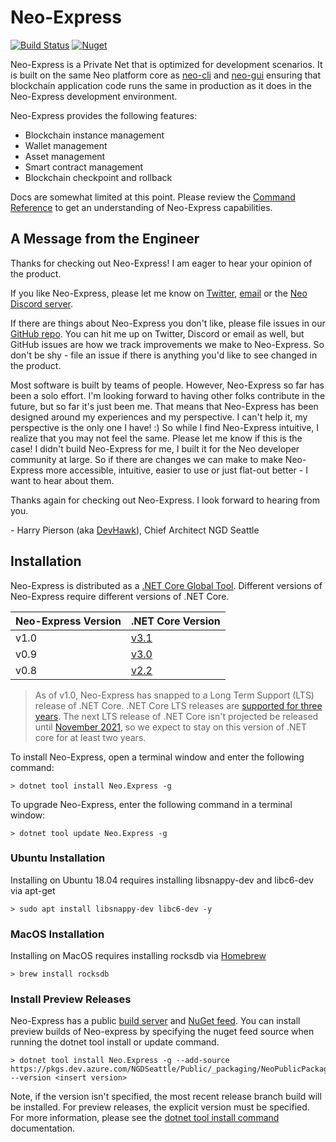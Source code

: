 <!-- markdownlint-enable -->
# Neo-Express
[![Build Status](https://dev.azure.com/NGDSeattle/Public/_apis/build/status/neo-project.neo-express?branchName=master)](https://dev.azure.com/NGDSeattle/Public/_build/latest?definitionId=24&branchName=master)
[![Nuget](https://img.shields.io/nuget/v/Neo.Express)](https://www.nuget.org/packages/Neo.Express/)

Neo-Express is a Private Net that is optimized for
development scenarios. It is built on the same Neo platform core as
[neo-cli](https://docs.neo.org/docs/en-us/node/cli/setup.html) and
[neo-gui](https://docs.neo.org/docs/en-us/node/gui/install.html) ensuring that
blockchain application code runs the same in production as it does in the
Neo-Express development environment.

Neo-Express provides the following features:

- Blockchain instance management
- Wallet management
- Asset management
- Smart contract management
- Blockchain checkpoint and rollback

Docs are somewhat limited at this point. Please review the
[Command Reference](docs\command-reference.md) to get an understanding of
Neo-Express capabilities.

## A Message from the Engineer

Thanks for checking out Neo-Express! I am eager to hear your opinion of the product.

If you like Neo-Express, please let me know on [Twitter](https://twitter.com/devhawk),
[email](mailto:devhawk@outlook.com) or the [Neo Discord server](https://discord.gg/G5WEPwC).

If there are things about Neo-Express you don't like, please file issues in our
[GitHub repo](https://github.com/neo-project/neo-express/issues). You can hit me up on
Twitter, Discord or email as well, but GitHub issues are how we track improvements
we make to Neo-Express. So don't be shy - file an issue if there is anything
you'd like to see changed in the product.

Most software is built by teams of people. However, Neo-Express so far has been
a solo effort. I'm looking forward to having other folks contribute in the future,
but so far it's just been me. That means that Neo-Express has been designed around
my experiences and my perspective. I can't help it, my perspective is the only
one I have! :) So while I find Neo-Express intuitive, I realize that you may not
feel the same. Please let me know if this is the case! I didn't build Neo-Express
for me, I built it for the Neo developer community at large. So if there are
changes we can make to make Neo-Express more accessible, intuitive, easier to
use or just flat-out better - I want to hear about them.

Thanks again for checking out Neo-Express. I look forward to hearing from you.

\- Harry Pierson (aka [DevHawk](http://devhawk.net)), Chief Architect NGD Seattle

## Installation

Neo-Express is distributed as a
[.NET Core Global Tool](https://docs.microsoft.com/en-us/dotnet/core/tools/global-tools).
Different versions of Neo-Express require different versions of .NET Core.

|Neo-Express Version|.NET Core Version|
|-------------------|-----------------|
| v1.0 | [v3.1](https://dotnet.microsoft.com/download/dotnet-core/3.1) |
| v0.9 | [v3.0](https://dotnet.microsoft.com/download/dotnet-core/3.0) |
| v0.8 | [v2.2](https://dotnet.microsoft.com/download/dotnet-core/2.2) |

> As of v1.0, Neo-Express has snapped to a Long Term Support (LTS) release of
> .NET Core. .NET Core LTS releases are
> [supported for three years](https://github.com/dotnet/core/blob/master/microsoft-support.md#long-term-support-lts-releases).
> The next LTS release of .NET Core isn't projected be released until
> [November 2021](https://github.com/dotnet/core/blob/master/roadmap.md#upcoming-ship-dates),
> so we expect to stay on this version of .NET core for at least two years.

To install Neo-Express, open a terminal window and enter the following command:

``` shell
> dotnet tool install Neo.Express -g
```

To upgrade Neo-Express, enter the following command in a terminal window:

``` shell
> dotnet tool update Neo.Express -g
```

### Ubuntu Installation

Installing on Ubuntu 18.04 requires installing libsnappy-dev and libc6-dev via apt-get

``` shell
> sudo apt install libsnappy-dev libc6-dev -y
```

### MacOS Installation

Installing on MacOS requires installing rocksdb via [Homebrew](https://brew.sh/)

``` shell
> brew install rocksdb
```

### Install Preview Releases

Neo-Express has a public [build server](https://dev.azure.com/NGDSeattle/Public/_build?definitionId=24)
and [NuGet feed](https://dev.azure.com/NGDSeattle/Public/_packaging?_a=package&feed=NeoPublicPackages&package=Neo.Express&protocolType=NuGet).
You can install preview builds of Neo-express by specifying the nuget feed source
when running the dotnet tool install or update command.

``` shell
> dotnet tool install Neo.Express -g --add-source https://pkgs.dev.azure.com/NGDSeattle/Public/_packaging/NeoPublicPackages/nuget/v3/index.json --version <insert version>
```

Note, if the version isn't specified, the most recent release branch build will
be installed. For preview releases, the explicit version must be specified.
For more information, please see the
[dotnet tool install command](https://docs.microsoft.com/en-us/dotnet/core/tools/dotnet-tool-install#options)
documentation.
